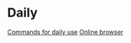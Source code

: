 # Daily
[Commands for daily use](https://github.com/arturmiller/daily/wiki)
[Online browser](https://github.dev/arturmiller/daily)
